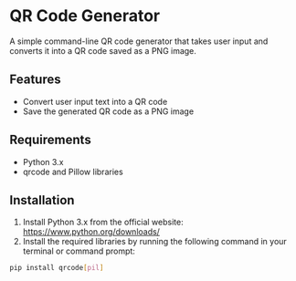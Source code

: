 # QR Code Generator

A simple command-line QR code generator that takes user input and converts it into a QR code saved as a PNG image.

## Features

- Convert user input text into a QR code
- Save the generated QR code as a PNG image

## Requirements

- Python 3.x
- qrcode and Pillow libraries

## Installation

1. Install Python 3.x from the official website: https://www.python.org/downloads/
2. Install the required libraries by running the following command in your terminal or command prompt:

```bash
pip install qrcode[pil]
